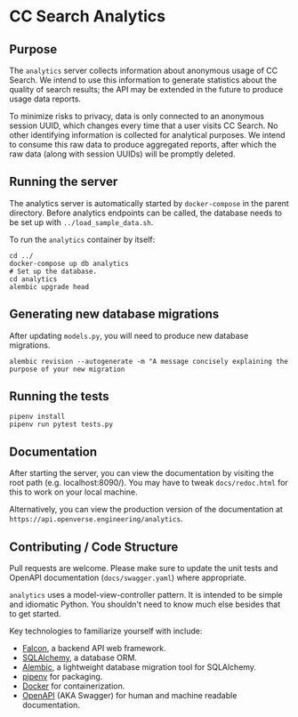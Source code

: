 # CC Search Analytics

## Purpose

The `analytics` server collects information about anonymous usage of CC Search.
We intend to use this information to generate statistics about the quality of
search results; the API may be extended in the future to produce usage data
reports.

To minimize risks to privacy, data is only connected to an anonymous session
UUID, which changes every time that a user visits CC Search. No other
identifying information is collected for analytical purposes. We intend to
consume this raw data to produce aggregated reports, after which the raw
data (along with session UUIDs) will be promptly deleted.

## Running the server

The analytics server is automatically started by `docker-compose` in the parent
directory. Before analytics endpoints can be called, the database needs to
be set up with `../load_sample_data.sh`.

To run the `analytics` container by itself:

```
cd ../
docker-compose up db analytics
# Set up the database.
cd analytics
alembic upgrade head
```

## Generating new database migrations

After updating `models.py`, you will need to produce new database migrations.

`alembic revision --autogenerate -m "A message concisely explaining the purpose of your new migration`

## Running the tests

```
pipenv install
pipenv run pytest tests.py
```

## Documentation

After starting the server, you can view the documentation by visiting the
root path (e.g. localhost:8090/). You may have to tweak `docs/redoc.html` for
this to work on your local machine.

Alternatively, you can view the production version of the documentation at
`https://api.openverse.engineering/analytics`.

## Contributing / Code Structure

Pull requests are welcome. Please make sure to update the unit tests and
OpenAPI documentation (`docs/swagger.yaml`) where appropriate.

`analytics` uses a model-view-controller pattern. It is intended to be simple
and idiomatic Python. You shouldn't need to know much else besides that to get
started.

Key technologies to familiarize yourself with include:

- [Falcon](https://falcon.readthedocs.io/en/stable/), a backend API web framework.
- [SQLAlchemy](https://www.sqlalchemy.org/), a database ORM.
- [Alembic](https://alembic.sqlalchemy.org/en/latest/), a lightweight database migration tool for SQLAlchemy.
- [pipenv](https://docs.pipenv.org/en/latest/) for packaging.
- [Docker](https://www.docker.com/) for containerization.
- [OpenAPI](https://www.openapis.org/) (AKA Swagger) for human and machine readable documentation.
